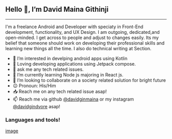 ## Hello 👋, I’m David Maina Githinji
---
I'm a freelance Android and Developer with speciaty in Front-End development, functionality, and UX Design. I am outgoing, dedicated,and open-minded. I get across to people and adjust to changes easily. Its my belief that someone should work on developing their professional skills and learning new things all the time. I also do technical writing at Section.

- 👀 I’m interested in develping android apps using Kotlin
- :sparkling_heart: Loving developing applications using Jetpack compose.
- :speech_balloon: ask me any tech related issues.
- 🌱 I’m currently learning Node js majoring in React js.
- 💞️ I’m looking to collaborate on a society related solution for bright future
- :wink: Pronoun: His/Him
- :inbox_tray: Reach me on any tech related issue asap!
- 📫 Reach me via github [@davidginmaina](https://github.com/davidginmaina) or my instagram [@davidgindvore](https://www.instagram.com/?hl=en) asap!

<!---
davidginmaina/davidginmaina is a ✨ special ✨ repository because its `README.md` (this file) appears on your GitHub profile.
You can click the Preview link to take a look at your changes.
--->
### Languages and tools!
[image](https://user-images.githubusercontent.com/94485766/168815943-be472065-fee9-41e6-be88-f51015aa7c96.png)
